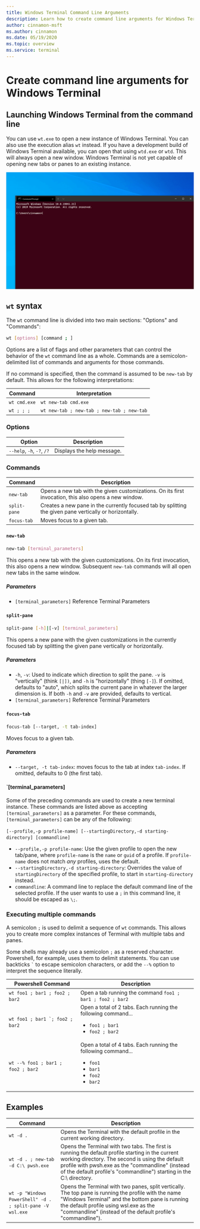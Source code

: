 ```yaml
---
title: Windows Terminal Command Line Arguments
description: Learn how to create command line arguments for Windows Terminal.
author: cinnamon-msft
ms.author: cinnamon
ms.date: 05/19/2020
ms.topic: overview
ms.service: terminal
---
```


# Create command line arguments for Windows Terminal

## Launching Windows Terminal from the command line

You can use `wt.exe` to open a new instance of Windows Terminal. You can also use the execution alias `wt` instead. If you have a development build of Windows Terminal available, you can open that using `wtd.exe` or `wtd`. This will always open a new window. Windows Terminal is not yet capable of opening new tabs or panes to an existing instance.

![Windows Terminal Command Line Argument for Split Panes](./images/terminal-command-args.gif)

## `wt` syntax

The `wt` command line is divided into two main sections: "Options" and "Commands":

```bash
wt [options] [command ; ]
```

Options are a list of flags and other parameters that can control the behavior of the `wt` command line as a whole. Commands are a semicolon-delimited list of commands and arguments for those commands.

If no command is specified, then the command is assumed to be `new-tab` by default. This allows for the following interpretations:

| Command | Interpretation |
|--|--|
| `wt cmd.exe` | `wt new-tab cmd.exe` |
| `wt ; ; ;` | `wt new-tab ; new-tab ; new-tab ; new-tab` |

### Options

| Option | Description |
|--|--|
| `--help`, `-h`, `-?`, `/?` | Displays the help message. |

### Commands

| Command | Description |
|--|--|
| `new-tab` | Opens a new tab with the given customizations. On its first invocation, this also opens a new window. |
| `split-pane` | Creates a new pane in the currently focused tab by splitting the given pane vertically or horizontally. |
| `focus-tab` | Moves focus to a given tab. |

#### `new-tab`

```bash
new-tab [terminal_parameters]
```

This opens a new tab with the given customizations. On its first invocation, this also opens a new window. Subsequent `new-tab` commands will all open new tabs in the same window.

##### Parameters

- `[terminal_parameters]` Reference Terminal Parameters

#### `split-pane`

```bash
split-pane [-h]|[-v] [terminal_parameters]
```

This opens a new pane with the given customizations in the currently focused tab by splitting the given pane vertically or horizontally.

##### Parameters

- `-h`, `-v`: Used to indicate which direction to split the pane. `-v` is "vertically" (think `[|])`, and `-h` is "horizontally" (thing `[-]`). If omitted, defaults to "auto", which splits the current pane in whatever the larger dimension is. If both `-h` and `-v` are provided, defaults to vertical.
- `[terminal_parameters]` Reference Terminal Parameters

#### `focus-tab`

```bash
focus-tab [--target, -t tab-index]
```

Moves focus to a given tab.

##### Parameters

- `--target, -t tab-index`: moves focus to the tab at index `tab-index`. If omitted, defaults to 0 (the first tab).

#### `[terminal_parameters]

Some of the preceding commands are used to create a new terminal instance. These commands are listed above as accepting `[terminal_parameters]` as a parameter. For these commands, `[terminal_parameters]` can be any of the following:

`[--profile,-p profile-name] [--startingDirectory,-d starting-directory] [commandline]`

- `--profile,-p profile-name`: Use the given profile to open the new tab/pane,
  where `profile-name` is the `name` or `guid` of a profile. If `profile-name`
  does not match _any_ profiles, uses the default.
- `--startingDirectory,-d starting-directory`: Overrides the value of
  `startingDirectory` of the specified profile, to start in `starting-directory`
  instead.
- `commandline`: A command line to replace the default command line of the
  selected profile. If the user wants to use a `;` in this command line, it
  should be escaped as `\;`.

### Executing multiple commands

A semicolon `;` is used to delimit a sequence of `wt` commands. This allows you to create more complex instances of Terminal with multiple tabs and panes.

Some shells may already use a semicolon `;` as a reserved character. Powershell, for example, uses them to delimit statements. You can use backticks  `` ` `` to escape semicolon characters, or add the `--%` option to interpret the sequence literally.

| Powershell Command | Description |
|--|--|
| `wt foo1 ; bar1 ; foo2 ; bar2` | Open a tab running the command `foo1 ; bar1 ; foo2 ; bar2` |
| ``wt foo1 ; bar1 `; foo2 ; bar2`` | Open a total of 2 tabs. Each running the following command...<ul> <li>`foo1 ; bar1` </li> <li>`foo2 ; bar2`</li> </ul> |
| `wt --% foo1 ; bar1 ; foo2 ; bar2` | Open a total of 4 tabs. Each running the following command...<ul> <li>`foo1`</li> <li>`bar1`</li> <li>`foo2`</li> <li>`bar2`</li> </ul> |

## Examples

| Command | Description |
|--|--|
| `wt -d .` | Opens the Terminal with the default profile in the current working directory. |
| `wt -d . ; new-tab -d C:\ pwsh.exe` | Opens the Terminal with two tabs. The first is running the default profile starting in the current working directory. The second is using the default profile with pwsh.exe as the "commandline" (instead of the default profile's "commandline") starting in the C:\ directory. |
| `wt -p "Windows PowerShell" -d . ; split-pane -V wsl.exe` | Opens the Terminal with two panes, split vertically. The top pane is running the profile with the name "Windows Terminal" and the bottom pane is running the default profile using wsl.exe as the "commandline" (instead of the default profile's "commandline"). |
